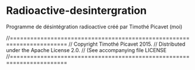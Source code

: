 # Radioactive-desintergration
Programme de désintégration radioactive créé par Timothé Picavet (moi)

//=======================================================================
// Copyright Timothé Picavet 2015.
// Distributed under the Apache License 2.0.
// (See accompanying file LICENSE
//=======================================================================

